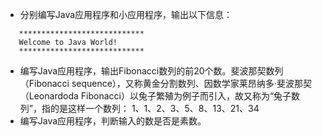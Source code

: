 - 分别编写Java应用程序和小应用程序，输出以下信息：

```
   ****************************
   Welcome to Java World!
   ****************************
```



- 编写Java应用程序，输出Fibonacci数列的前20个数。斐波那契数列（Fibonacci sequence），又称黄金分割数列、因数学家莱昂纳多·斐波那契（Leonardoda Fibonacci）以兔子繁殖为例子而引入，故又称为“兔子数列”，指的是这样一个数列： 1、1、2、3、5、8、13、21、34
-  编写Java应用程序，判断输入的数是否是素数。